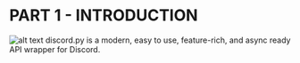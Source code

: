 # PART 1 - INTRODUCTION
![alt text](https://imgur.com/a/PzVrNkc)
discord.py is a modern, easy to use, feature-rich, and async ready API wrapper for Discord.
